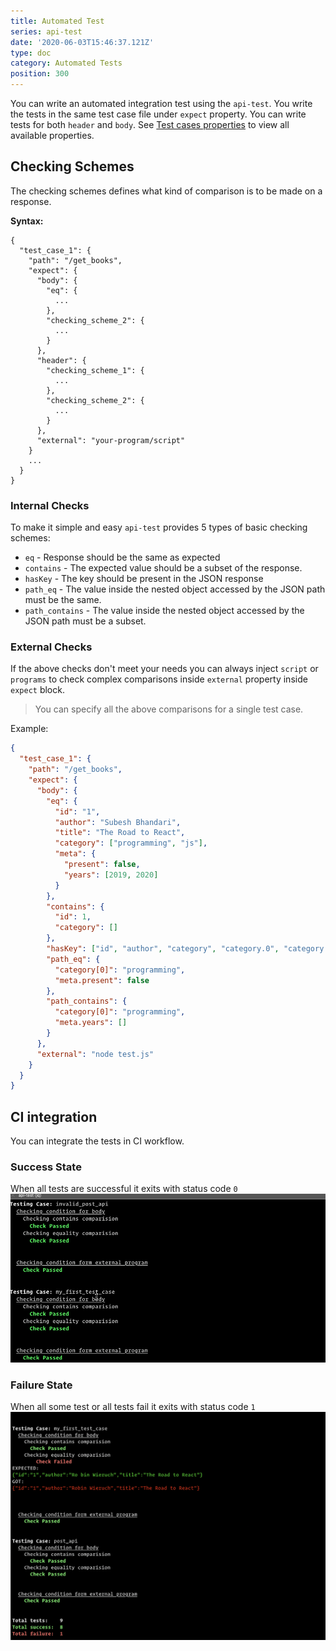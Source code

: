 ```yaml
---
title: Automated Test
series: api-test
date: '2020-06-03T15:46:37.121Z'
type: doc
category: Automated Tests
position: 300
---
```


You can write an automated integration test using the `api-test`. You write the tests in the same test case file under `expect` property. You can write tests for both `header` and `body`. See [Test cases properties](/api-test/test-file-definition#test-cases-attributes) to view all available properties.

## Checking Schemes

The checking schemes defines what kind of comparison is to be made on a response.

**Syntax:**

```json{4-21}
{
  "test_case_1": {
    "path": "/get_books",
    "expect": {
      "body": {
        "eq": {
          ...
        },
        "checking_scheme_2": {
          ...
        }
      },
      "header": {
        "checking_scheme_1": {
          ...
        },
        "checking_scheme_2": {
          ...
        }
      },
      "external": "your-program/script"
    }
    ...
  }
}
```

### Internal Checks

To make it simple and easy `api-test` provides 5 types of basic checking schemes:

- `eq` - Response should be the same as expected
- `contains` - The expected value should be a subset of the response.
- `hasKey` - The key should be present in the JSON response
- `path_eq` - The value inside the nested object accessed by the JSON path must be the same.
- `path_contains` - The value inside the nested object accessed by the JSON path must be a subset.

### External Checks

If the above checks don't meet your needs you can always inject `script` or `programs` to check complex comparisons inside `external` property inside `expect` block.

> You can specify all the above comparisons for a single test case.

Example:

```json
{
  "test_case_1": {
    "path": "/get_books",
    "expect": {
      "body": {
        "eq": {
          "id": "1",
          "author": "Subesh Bhandari",
          "title": "The Road to React",
          "category": ["programming", "js"],
          "meta": {
            "present": false,
            "years": [2019, 2020]
          }
        },
        "contains": {
          "id": 1,
          "category": []
        },
        "hasKey": ["id", "author", "category", "category.0", "category.1"],
        "path_eq": {
          "category[0]": "programming",
          "meta.present": false
        },
        "path_contains": {
          "category[0]": "programming",
          "meta.years": []
        }
      },
      "external": "node test.js"
    }
  }
}
```

## CI integration

You can integrate the tests in CI workflow.

### Success State

When all tests are successful it exits with status code `0`
![API automated testing](../../../assets/api-test-spec.gif)

### Failure State

When all some test or all tests fail it exits with status code `1`
![Error exit code on failure](../../../assets/api-test-ci.png)

